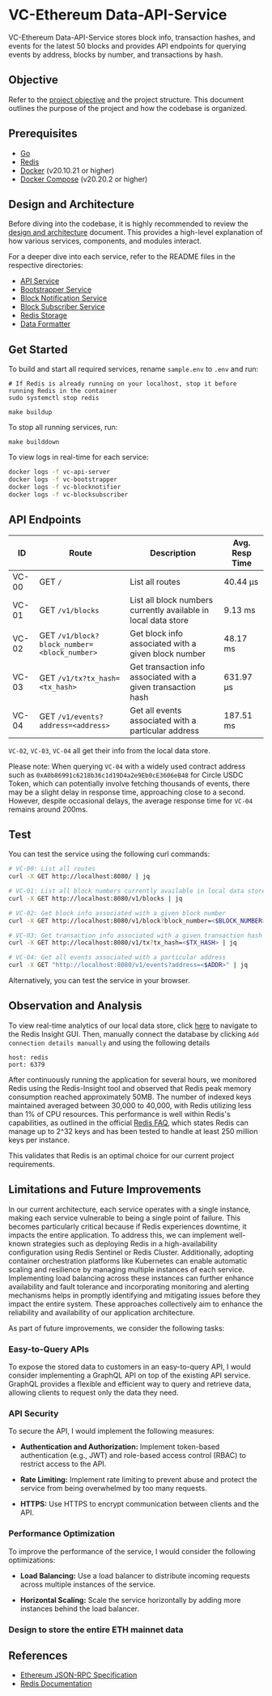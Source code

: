 # VC-Ethereum Data-API-Service

VC-Ethereum Data-API-Service stores block info, transaction hashes, and events for the latest 50 blocks and provides API endpoints for querying events by address, blocks by number, and transactions by hash.

## Objective

Refer to the [project objective](https://github.com/srinathln7/ethereum-data-service/blob/main/docs/CHALLENGE.md) and the project structure. This document outlines the purpose of the project and how the codebase is organized.

## Prerequisites

- [Go](https://go.dev/doc/install)
- [Redis](https://redis.io/)
- [Docker](https://docs.docker.com/engine/install/ubuntu/) (v20.10.21 or higher)
- [Docker Compose](https://docs.docker.com/compose/install/linux/) (v20.20.2 or higher)


## Design and Architecture

Before diving into the codebase, it is highly recommended to review the [design and architecture](https://github.com/srinathln7/ethereum-data-service/blob/main/DESIGN.md) document. This provides a high-level explanation of how various services, components, and modules interact.

For a deeper dive into each service, refer to the README files in the respective directories:
- [API Service](https://github.com/srinathln7/ethereum-data-service/tree/main/api/v1)
- [Bootstrapper Service](https://github.com/srinathln7/ethereum-data-service/tree/main/internal/services/bootstrapper)
- [Block Notification Service](https://github.com/srinathln7/ethereum-data-service/tree/main/internal/services/pub)
- [Block Subscriber Service](https://github.com/srinathln7/ethereum-data-service/tree/main/internal/services/sub)
- [Redis Storage](https://github.com/srinathln7/ethereum-data-service/tree/main/internal/storage)
- [Data Formatter](https://github.com/srinathln7/ethereum-data-service/tree/main/internal/model)


## Get Started

To build and start all required services, rename `sample.env` to `.env` and run:

```
# If Redis is already running on your localhost, stop it before running Redis in the container
sudo systemctl stop redis

make buildup
```

To stop all running services, run:

```
make builddown
```

To view logs in real-time for each service:

```sh
docker logs -f vc-api-server
docker logs -f vc-bootstrapper
docker logs -f vc-blocknotifier
docker logs -f vc-blocksubscriber
```

## API Endpoints

|   ID     | Route                                      | Description                                                    | Avg. Resp Time   |
|----------|--------------------------------------------|----------------------------------------------------------------|------------------|
|  VC-00   | GET `/`                                    | List all routes                                                |     40.44 µs     |
|  VC-01   | GET `/v1/blocks`                           | List all block numbers currently available in local data store |     9.13 ms      |
|  VC-02   | GET `/v1/block?block_number=<block_number>`| Get block info associated with a given block number            |     48.17 ms     |
|  VC-03   | GET `/v1/tx?tx_hash=<tx_hash>`             | Get transaction info associated with a given transaction hash  |     631.97 µs    |
|  VC-04   | GET `/v1/events?address=<address>`         | Get all events associated with a particular address            |     187.51 ms    |

`VC-02`, `VC-03`, `VC-04` all get their info from the local data store. 

Please note: When querying `VC-04` with a widely used contract address such as `0xA0b86991c6218b36c1d19D4a2e9Eb0cE3606eB48` for Circle USDC Token, which can potentially involve fetching thousands of events, there may be a slight delay in response time, approaching close to a second. However, despite occasional delays, the average response time for `VC-04` remains around 200ms.

## Test

You can test the service using the following curl commands:

```sh
# VC-00: List all routes 
curl -X GET http://localhost:8080/ | jq 

# VC-01: List all block numbers currently available in local data store
curl -X GET http://localhost:8080/v1/blocks | jq

# VC-02: Get block info associated with a given block number 
curl -X GET http://localhost:8080/v1/block?block_number=<$BLOCK_NUMBER> | jq

# VC-03: Get transaction info associated with a given transaction hash
curl -X GET http://localhost:8080/v1/tx?tx_hash=<$TX_HASH> | jq

# VC-04: Get all events associated with a particular address
curl -X GET "http://localhost:8080/v1/events?address=<$ADDR>" | jq
```

Alternatively, you can test the service in your browser. 

## Observation and Analysis

To view real-time analytics of our local data store, click [here](http://localhost:5540) to navigate to the Redis Insight GUI. Then, manually connect the database by clicking `Add connection details manually` and using the following details 


```
host: redis
port: 6379
```

After continuously running the application for several hours, we monitored Redis using the Redis-Insight tool and observed that Redis peak memory consumption reached approximately 50MB. The number of indexed keys maintained averaged between 30,000 to 40,000, with Redis utilizing less than 1% of CPU resources. This performance is well within Redis's capabilities, as outlined in the official [Redis FAQ](https://redis.io/docs/latest/develop/get-started/faq/#:~:text=Redis%20can%20handle%20up%20to), which states Redis can manage up to 2^32 keys and has been tested to handle at least 250 million keys per instance.

This validates that Redis is an optimal choice for our current project requirements.

## Limitations and Future Improvements

In our current architecture, each service operates with a single instance, making each service vulnerable to being a single point of failure. This becomes particularly critical because if Redis experiences downtime, it impacts the entire application. To address this, we can implement well-known strategies such as deploying Redis in a high-availability configuration using Redis Sentinel or Redis Cluster. Additionally, adopting container orchestration platforms like Kubernetes can enable automatic scaling and resilience by managing multiple instances of each service. Implementing load balancing across these instances can further enhance availability and fault tolerance and incorporating monitoring and alerting mechanisms helps in promptly identifying and mitigating issues before they impact the entire system. These approaches collectively aim to enhance the reliability and availability of our application architecture.

As part of future improvements, we consider the following tasks:

### Easy-to-Query APIs

To expose the stored data to customers in an easy-to-query API, I would consider implementing a GraphQL API on top of the existing API service. GraphQL provides a flexible and efficient way to query and retrieve data, allowing clients to request only the data they need.

### API Security

To secure the API, I would implement the following measures:

- **Authentication and Authorization:** Implement token-based authentication (e.g., JWT) and role-based access control (RBAC) to restrict access to the API.
  
- **Rate Limiting:** Implement rate limiting to prevent abuse and protect the service from being overwhelmed by too many requests.
    
- **HTTPS:** Use HTTPS to encrypt communication between clients and the API.

### Performance Optimization

To improve the performance of the service, I would consider the following optimizations:

- **Load Balancing:** Use a load balancer to distribute incoming requests across multiple instances of the service.
  
- **Horizontal Scaling:** Scale the service horizontally by adding more instances behind the load balancer.


### Design to store the entire ETH mainnet data
 

## References

- [Ethereum JSON-RPC Specification](https://ethereum.github.io/execution-apis/api-documentation/)
- [Redis Documentation](https://redis.io/docs/latest/)

